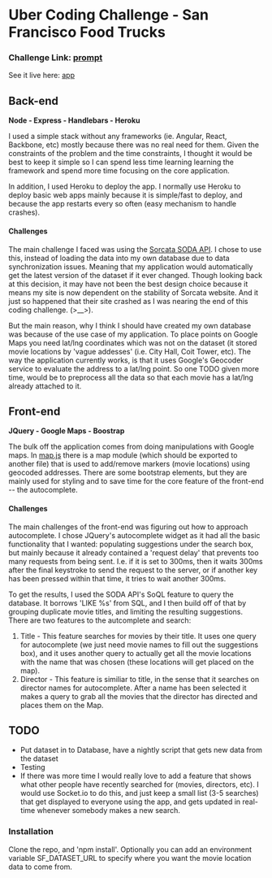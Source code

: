 # Uber Coding Challenge - San Francisco Food Trucks

### Challenge Link: [prompt]
See it live here: [app]


Back-end
--------
**Node - Express - Handlebars - Heroku** 

I used a simple stack without any frameworks (ie. Angular, React, Backbone, etc) mostly because there was no real need for them. Given the constraints of the problem and the time constraints, I thought it would be best to keep it simple so I can spend less time learning learning the framework and spend more time focusing on the core application.

In addition, I used Heroku to deploy the app. I normally use Heroku to deploy basic web apps mainly because it is simple/fast to deploy, and because the app restarts every so often (easy mechanism to handle crashes).

#### Challenges

The main challenge I faced was using the [Sorcata SODA API]. I chose to use this, instead of loading the data into my own database due to data synchronization issues. Meaning that my application would automatically get the latest version of the dataset if it ever changed. Though looking back at this decision, it may have not been the best design choice because it means my site is now dependent on the stability of Sorcata website. And it just so happened that their site crashed as I was nearing the end of this coding challenge. (>__>). 

But the main reason, why I think I should have created my own database was because of the use case of my application. To place points on Google Maps you need lat/lng coordinates which was not on the dataset (it stored movie locations by 'vague addesses' (i.e. City Hall, Coit Tower, etc). The way the application currently works, is that it uses Google's Geocoder service to evaluate the address to a lat/lng point. So one TODO given more time, would be to preprocess all the data so that each movie has a lat/lng already attached to it. 

Front-end
--------
**JQuery - Google Maps - Boostrap** 

The bulk off the application comes from doing manipulations with Google maps. In [map.js] there is a map module (which should be exported to another file) that is used to add/remove markers (movie locations) using geocoded addresses. There are some bootstrap elements, but they are mainly used for styling and to save time for the core feature of the front-end -- the autocomplete. 

#### Challenges

The main challenges of the front-end was figuring out how to approach autocomplete. I chose JQuery's autocomplete widget as it had all the basic functionality that I wanted: populating suggestions under the search box, but mainly because it already contained a 'request delay' that prevents too many requests from being sent. I.e. if it is set to 300ms, then it waits 300ms after the final keystroke to send the request to the server, or if another key has been pressed within that time, it tries to wait another 300ms.

To get the results, I used the SODA API's SoQL feature to query the database. It borrows 'LIKE %s' from SQL, and I then build off of that by grouping duplicate movie titles, and limiting the resulting suggestions. There are two features to the autcomplete and search:

1. Title - This feature searches for movies by their title. It uses one query for autocomplete (we just need movie names to fill out the suggestions box), and it uses another query to actually get all the movie locations with the name that was chosen (these locations will get placed on the map).
2. Director - This feature is similiar to title, in the sense that it searches on director names for autocomplete. After a name has been selected it makes a query to grab all the movies that the director has directed and places them on the Map.

TODO
--------
* Put dataset in to Database, have a nightly script that gets new data from the dataset
* Testing
* If there was more time I would really love to add a feature that shows what other people have recently searched for (movies, directors, etc). I would use Socket.io to do this, and just keep a small list (3-5 searches) that get displayed to everyone using the app, and gets updated in real-time whenever somebody makes a new search.

### Installation

Clone the repo, and 'npm install'. Optionally you can add an environment variable SF_DATASET_URL to specify where you want the movie location data to come from.

   [prompt]: <https://github.com/uber/coding-challenge-tools/blob/master/coding_challenge.md>
   [app]: <https://uber-coding-challenge.herokuapp.com>
   [map.js]: <https://github.com/aaandrew/Uber-Coding-Challenge/blob/master/public/js/map.js>
   [Sorcata SODA API]: <https://dev.socrata.com/docs/queries/>